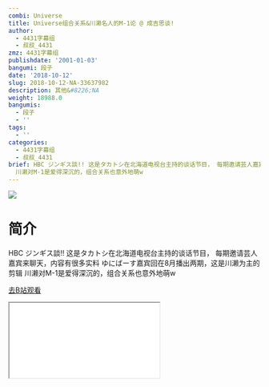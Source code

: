 ```yaml
---
combi: Universe
title: Universe组合关系&川濑名人的M-1论 @ 成吉思谈!
author:
  - 4431字幕组
  - 叔叔_4431
zmz: 4431字幕组
publishdate: '2001-01-03'
bangumi: 段子
date: '2018-10-12'
slug: 2018-10-12-NA-33637982
description: 其他&#8226;NA
weight: 18988.0
bangumis:
  - 段子
  - ''
tags:
  - ''
categories:
  - 4431字幕组
  - 叔叔_4431
brief: HBC ジンギス談!! 这是タカトシ在北海道电视台主持的谈话节目， 每期邀请芸人嘉宾来聊天，内容有很多实料 ゆにばーす嘉宾回在8月播出两期，这是川濑为主的剪辑
  川濑对M-1是爱得深沉的，组合关系也意外地萌w
---
```

![](https://i.imgur.com/ebwTLc0.jpg)
# 简介  
HBC ジンギス談!!
这是タカトシ在北海道电视台主持的谈话节目，
每期邀请芸人嘉宾来聊天，内容有很多实料
ゆにばーす嘉宾回在8月播出两期，这是川濑为主的剪辑
川濑对M-1是爱得深沉的，组合关系也意外地萌w  

[去B站观看](https://www.bilibili.com/video/av33637982/)
<div class ="resp-container"><iframe class="testiframe" src="//player.bilibili.com/player.html?aid=33637982"", scrolling="no", allowfullscreen="true" > </iframe></div> 
